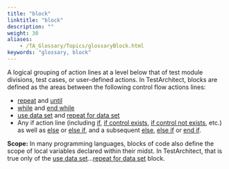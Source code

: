 ```yaml
--- 
title: "block"
linktitle: "block"
description: ""
weight: 30
aliases: 
    - /TA_Glossary/Topics/glossaryBlock.html
keywords: "glossary, block"
---
```


A logical grouping of action lines at a level below that of test module divisions, test cases, or user-defined actions. In TestArchitect, blocks are defined as the areas between the following control flow actions lines:

-   [repeat](/automation-guide/action-based-testing-language/built-in-actions/test-support-actions/control-flow/repeat) and [until](/automation-guide/action-based-testing-language/built-in-actions/test-support-actions/control-flow/until)
-   [while](/automation-guide/action-based-testing-language/built-in-actions/test-support-actions/control-flow/while) and [end while](/automation-guide/action-based-testing-language/built-in-actions/test-support-actions/control-flow/end-while)
-   [use data set](/automation-guide/action-based-testing-language/built-in-actions/test-support-actions/data-sets/use-data-set) and [repeat for data set](/automation-guide/action-based-testing-language/built-in-actions/test-support-actions/data-sets/repeat-for-data-set)
-   Any if action line \(including [if](/automation-guide/action-based-testing-language/built-in-actions/test-support-actions/control-flow/if), [if control exists](/automation-guide/action-based-testing-language/built-in-actions/test-support-actions/control-flow/if-control-exists), [if control not exists](/automation-guide/action-based-testing-language/built-in-actions/test-support-actions/control-flow/if-control-not-exists), etc.\) as well as [else](/automation-guide/action-based-testing-language/built-in-actions/test-support-actions/control-flow/else) or [else if](/automation-guide/action-based-testing-language/built-in-actions/test-support-actions/control-flow/else-if), and a subsequent [else](/automation-guide/action-based-testing-language/built-in-actions/test-support-actions/control-flow/else), [else if](/automation-guide/action-based-testing-language/built-in-actions/test-support-actions/control-flow/else-if) or [end if](/automation-guide/action-based-testing-language/built-in-actions/test-support-actions/control-flow/end-if).

**Scope:** In many programming languages, blocks of code also define the scope of local variables declared within their midst. In TestArchitect, that is true only of the [use data set](/automation-guide/action-based-testing-language/built-in-actions/test-support-actions/data-sets/use-data-set)...[repeat for data set](/automation-guide/action-based-testing-language/built-in-actions/test-support-actions/data-sets/repeat-for-data-set) block.

